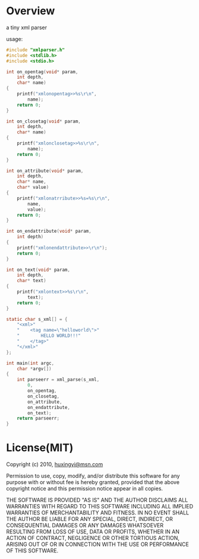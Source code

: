 Overview
=========
a tiny xml parser

usage:

```c
#include "xmlparser.h"
#include <stdlib.h>
#include <stdio.h>

int on_opentag(void* param,
    int depth,
    char* name)
{
    printf("xmlonopentag>>%s\r\n",
        name);
    return 0;
}

int on_closetag(void* param,
    int depth,
    char* name)
{
    printf("xmlonclosetag>>%s\r\n",
        name);
    return 0;
}

int on_attribute(void* param,
    int depth,
    char* name,
    char* value)
{
    printf("xmlonatrribute>>%s=%s\r\n",
        name,
        value);
    return 0;
}

int on_endattribute(void* param,
    int depth)
{
    printf("xmlonendattribute>>\r\n");
    return 0;
}

int on_text(void* param,
    int depth,
    char* text)
{
    printf("xmlontext>>%s\r\n",
        text);
    return 0;
}

static char s_xml[] = {
    "<xml>"
    "    <tag name=\"helloworld\">"
    "        HELLO WORLD!!!"
    "    </tag>"
    "</xml>"
};

int main(int argc,
    char *argv[])
{
    int parseerr = xml_parse(s_xml,
        0,
        on_opentag,
        on_closetag,
        on_attribute,
        on_endattribute,
        on_text);
    return parseerr;
}
```

License(MIT)
=============
Copyright (c) 2010, huxingyi@msn.com

Permission to use, copy, modify, and/or distribute this software for any
purpose with or without fee is hereby granted, provided that the above
copyright notice and this permission notice appear in all copies.

THE SOFTWARE IS PROVIDED "AS IS" AND THE AUTHOR DISCLAIMS ALL WARRANTIES
WITH REGARD TO THIS SOFTWARE INCLUDING ALL IMPLIED WARRANTIES OF
MERCHANTABILITY AND FITNESS. IN NO EVENT SHALL THE AUTHOR BE LIABLE FOR
ANY SPECIAL, DIRECT, INDIRECT, OR CONSEQUENTIAL DAMAGES OR ANY DAMAGES
WHATSOEVER RESULTING FROM LOSS OF USE, DATA OR PROFITS, WHETHER IN AN
ACTION OF CONTRACT, NEGLIGENCE OR OTHER TORTIOUS ACTION, ARISING OUT OF
OR IN CONNECTION WITH THE USE OR PERFORMANCE OF THIS SOFTWARE.
